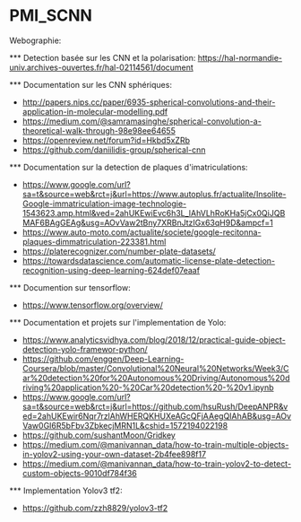 # PMI_SCNN

Webographie:

*** Detection basée sur les CNN et la polarisation:
https://hal-normandie-univ.archives-ouvertes.fr/hal-02114561/document

*** Documentation sur les CNN sphériques:
- http://papers.nips.cc/paper/6935-spherical-convolutions-and-their-application-in-molecular-modelling.pdf
- https://medium.com/@samramasinghe/spherical-convolution-a-theoretical-walk-through-98e98ee64655
- https://openreview.net/forum?id=Hkbd5xZRb
- https://github.com/daniilidis-group/spherical-cnn

*** Documentation sur la detection de plaques d'imatriculations:
- https://www.google.com/url?sa=t&source=web&rct=j&url=https://www.autoplus.fr/actualite/Insolite-Google-immatriculation-image-technologie-1543623.amp.html&ved=2ahUKEwiEvc6h3L_lAhVLhRoKHa5jCx0QiJQBMAF6BAgGEAg&usg=AOvVaw2tBny7XRBnJtzIGx63qH9D&ampcf=1
- https://www.auto-moto.com/actualite/societe/google-recitonna-plaques-dimmatriculation-223381.html
- https://platerecognizer.com/number-plate-datasets/
- https://towardsdatascience.com/automatic-license-plate-detection-recognition-using-deep-learning-624def07eaaf

*** Documention sur tensorflow:
- https://www.tensorflow.org/overview/

*** Documentation et projets sur l'implementation de Yolo:
- https://www.analyticsvidhya.com/blog/2018/12/practical-guide-object-detection-yolo-framewor-python/
- https://github.com/enggen/Deep-Learning-Coursera/blob/master/Convolutional%20Neural%20Networks/Week3/Car%20detection%20for%20Autonomous%20Driving/Autonomous%20driving%20application%20-%20Car%20detection%20-%20v1.ipynb
- https://www.google.com/url?sa=t&source=web&rct=j&url=https://github.com/hsuRush/DeepANPR&ved=2ahUKEwir6Nqr7rzlAhWHERQKHUXeAGcQFjAAegQIAhAB&usg=AOvVaw0GI6R5bFbv3ZbkecjMRN1L&cshid=1572194022198
- https://github.com/sushantMoon/Gridkey
- https://medium.com/@manivannan_data/how-to-train-multiple-objects-in-yolov2-using-your-own-dataset-2b4fee898f17
- https://medium.com/@manivannan_data/how-to-train-yolov2-to-detect-custom-objects-9010df784f36


*** Implementation Yolov3 tf2:
- https://github.com/zzh8829/yolov3-tf2
